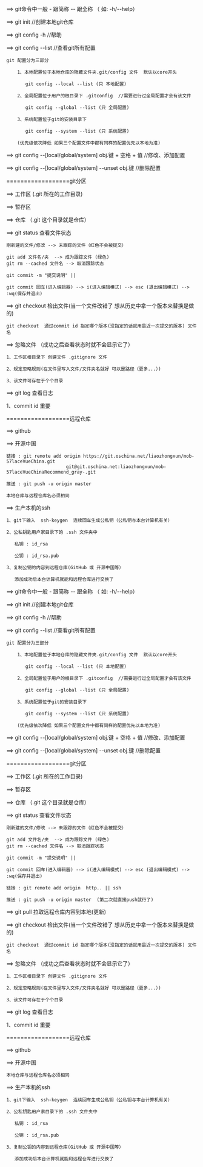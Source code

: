 ﻿==> git命令中一般 - 跟简称 -- 跟全称 （ 如: -h/--help）

==> git init  //创建本地git仓库

==> git config -h //帮助

==> git config --list  //查看git所有配置

    git 配置分为三部分

        1、本地配置位于本地仓库的隐藏文件夹.git/config 文件  默认以core开头

           git config --local --list (只 本地配置)

        2、全局配置位于用户的根目录下 .gitconfig  //需要进行过全局配置才会有该文件

           git config --global --list (只 全局配置)

        3、系统配置位于git的安装目录下

           git config --system --list (只 系统配置)

        (优先级依次降低 如果三个配置文件中都有同样的配置优先以本地为准)

==>  git config --[local/global/system] obj.键 + 空格 + 值 //修改、添加配置

==>  git config --[local/global/system] --unset obj.键  //删除配置

==================git分区

==> 工作区 (.git 所在的工作目录)

==> 暂存区

==> 仓库 （.git 这个目录就是仓库）


==> git status 查看文件状态

    刚新建的文件/修改 --> 未跟踪的文件（红色不会被提交）

    git add 文件名/夹  --> 成为跟踪文件 (绿色)
    git rm --cached 文件名 --> 取消跟踪状态

    git commit -m "提交说明" || 

    git commit 回车(进入编辑器) --> i(进入编辑模式) --> esc (退出编辑模式) --> :wq(保存并退出)



==> git checkout 检出文件(当一个文件改错了 想从历史中拿一个版本来替换是做的)

    git checkout  通过commit id 指定哪个版本(没指定的话就用最近一次提交的版本) 文件名




==> 忽略文件 （成功之后查看状态时就不会显示它了）

    1、工作区根目录下 创建文件 .gitignore 文件

    2、规定忽略规则(在文件里写入文件/文件夹名就好 可以是路径（更多...）)

    3、该文件可存在于个个目录


==> git log 查看日志

   1、commit id  重要


==================远程仓库

==> github

==> 开源中国

    链接 : git remote add origin https://git.oschina.net/liaozhongxun/mob-57laceVueChina.git  
                          git@git.oschina.net:liaozhongxun/mob-57laceVueChinaRecommend_gray-.git

    推送 : git push -u origin master

    本地仓库与远程仓库名必须相同 


==> 生产本机的ssh  

    1、git下输入  ssh-keygen  连续回车生成公私钥（公私钥与本台计算机有关）

    2、公私钥匙用户家目录下的 .ssh 文件夹中

       私钥 : id_rsa 

       公钥 : id_rsa.pub

    3、复制公钥的内容到远程仓库(GitHub 或 开源中国等）

       添加成功后本台计算机就能和远程仓库进行交换了


==> git命令中一般 - 跟简称 -- 跟全称 （ 如: -h/--help）

==> git init  //创建本地git仓库

==> git config -h //帮助

==> git config --list  //查看git所有配置

    git 配置分为三部分

        1、本地配置位于本地仓库的隐藏文件夹.git/config 文件  默认以core开头

           git config --local --list (只 本地配置)

        2、全局配置位于用户的根目录下 .gitconfig  //需要进行过全局配置才会有该文件

           git config --global --list (只 全局配置)

        3、系统配置位于git的安装目录下

           git config --system --list (只 系统配置)

        (优先级依次降低 如果三个配置文件中都有同样的配置优先以本地为准)

==>  git config --[local/global/system] obj.键 + 空格 + 值 //修改、添加配置

==>  git config --[local/global/system] --unset obj.键  //删除配置

==================git分区

==> 工作区 (.git 所在的工作目录)

==> 暂存区

==> 仓库 （.git 这个目录就是仓库）


==> git status 查看文件状态

    刚新建的文件/修改 --> 未跟踪的文件（红色不会被提交）

    git add 文件名/夹  --> 成为跟踪文件 (绿色)
    git rm --cached 文件名 --> 取消跟踪状态

    git commit -m "提交说明" || 

    git commit 回车(进入编辑器) --> i(进入编辑模式) --> esc (退出编辑模式) --> :wq(保存并退出)

    链接 : git remote add origin  http.. || ssh

    推送 : git push -u origin master  (第二次就直接push就行了)



==> git pull 拉取远程仓库内容到本地(更新)

==> git checkout 检出文件(当一个文件改错了 想从历史中拿一个版本来替换是做的)

    git checkout  通过commit id 指定哪个版本(没指定的话就用最近一次提交的版本) 文件名




==> 忽略文件 （成功之后查看状态时就不会显示它了）

    1、工作区根目录下 创建文件 .gitignore 文件

    2、规定忽略规则(在文件里写入文件/文件夹名就好 可以是路径（更多...）)

    3、该文件可存在于个个目录


==> git log 查看日志

   1、commit id  重要


==================远程仓库

==> github

==> 开源中国

    本地仓库与远程仓库名必须相同 

==> 生产本机的ssh  

    1、git下输入  ssh-keygen  连续回车生成公私钥（公私钥与本台计算机有关）

    2、公私钥匙用户家目录下的 .ssh 文件夹中

       私钥 : id_rsa 

       公钥 : id_rsa.pub

    3、复制公钥的内容到远程仓库(GitHub 或 开源中国等）

       添加成功后本台计算机就能和远程仓库进行交换了


